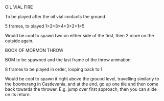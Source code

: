 OIL VIAL FIRE

To be played after the oil vial contacts the ground

5 frames, to played 1>2>3>4>3>2>1>5

Would be cool to spawn two on either side of the first, then 2 more on the outside again.

BOOK OF MORMON THROW

BOM to be spawned and the last frame of the throw animation

8 frames to be played in order, looping back to 1

Would be cool to spawn it right above the ground level, travelling similarly to the boomerang in Castlevania, and at the end, go up one tile and then come back towards the thrower. E.g. jump over first approach, then you can slide on its return.
